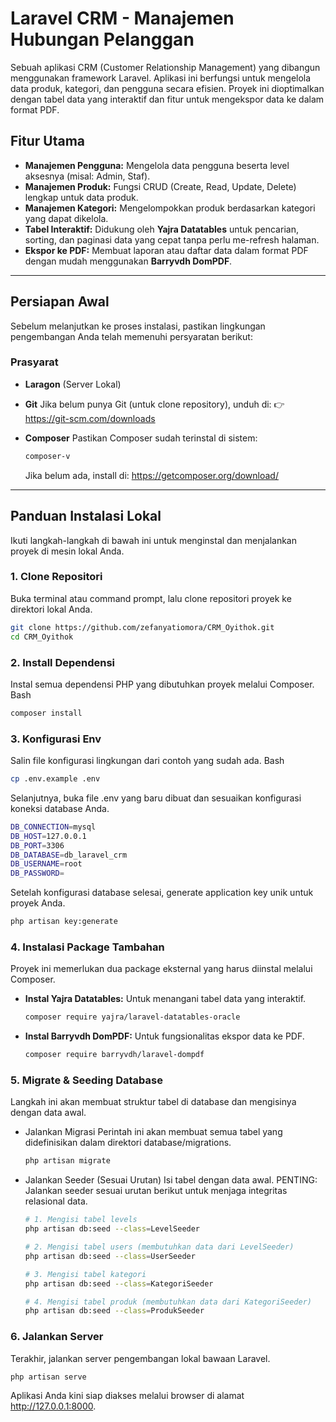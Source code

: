 # Laravel CRM - Manajemen Hubungan Pelanggan

Sebuah aplikasi CRM (Customer Relationship Management) yang dibangun menggunakan framework Laravel. Aplikasi ini berfungsi untuk mengelola data produk, kategori, dan pengguna secara efisien. Proyek ini dioptimalkan dengan tabel data yang interaktif dan fitur untuk mengekspor data ke dalam format PDF.

## Fitur Utama

-   **Manajemen Pengguna:** Mengelola data pengguna beserta level aksesnya (misal: Admin, Staf).
-   **Manajemen Produk:** Fungsi CRUD (Create, Read, Update, Delete) lengkap untuk data produk.
-   **Manajemen Kategori:** Mengelompokkan produk berdasarkan kategori yang dapat dikelola.
-   **Tabel Interaktif:** Didukung oleh **Yajra Datatables** untuk pencarian, sorting, dan paginasi data yang cepat tanpa perlu me-refresh halaman.
-   **Ekspor ke PDF:** Membuat laporan atau daftar data dalam format PDF dengan mudah menggunakan **Barryvdh DomPDF**.

---

## Persiapan Awal

Sebelum melanjutkan ke proses instalasi, pastikan lingkungan pengembangan Anda telah memenuhi persyaratan berikut:

### Prasyarat

-   **Laragon** (Server Lokal)
-   **Git**
    Jika belum punya Git (untuk clone repository), unduh di:
    👉 https://git-scm.com/downloads
-   **Composer**
    Pastikan Composer sudah terinstal di sistem:

    ```bash
    composer-v
    ```

    Jika belum ada, install di:
    https://getcomposer.org/download/

---

## Panduan Instalasi Lokal

Ikuti langkah-langkah di bawah ini untuk menginstal dan menjalankan proyek di mesin lokal Anda.

### 1. Clone Repositori

Buka terminal atau command prompt, lalu clone repositori proyek ke direktori lokal Anda.

```bash
git clone https://github.com/zefanyatiomora/CRM_Oyithok.git
cd CRM_Oyithok
```

### 2. Install Dependensi

Instal semua dependensi PHP yang dibutuhkan proyek melalui Composer.
Bash

```bash
composer install
```

### 3. Konfigurasi Env

Salin file konfigurasi lingkungan dari contoh yang sudah ada.
Bash

```bash
cp .env.example .env
```

Selanjutnya, buka file .env yang baru dibuat dan sesuaikan konfigurasi koneksi database Anda.

```bash
DB_CONNECTION=mysql
DB_HOST=127.0.0.1
DB_PORT=3306
DB_DATABASE=db_laravel_crm
DB_USERNAME=root
DB_PASSWORD=
```

Setelah konfigurasi database selesai, generate application key unik untuk proyek Anda.

```bash
php artisan key:generate
```

### 4. Instalasi Package Tambahan

Proyek ini memerlukan dua package eksternal yang harus diinstal melalui Composer.

-   **Instal Yajra Datatables:**
    Untuk menangani tabel data yang interaktif.

    ```bash
    composer require yajra/laravel-datatables-oracle
    ```

-   **Instal Barryvdh DomPDF:**
    Untuk fungsionalitas ekspor data ke PDF.

    ```bash
    composer require barryvdh/laravel-dompdf
    ```

### 5. Migrate & Seeding Database

Langkah ini akan membuat struktur tabel di database dan mengisinya dengan data awal.

-   Jalankan Migrasi
    Perintah ini akan membuat semua tabel yang didefinisikan dalam direktori database/migrations.

    ```bash
    php artisan migrate
    ```

-   Jalankan Seeder (Sesuai Urutan)
    Isi tabel dengan data awal. PENTING: Jalankan seeder sesuai urutan berikut untuk menjaga integritas relasional data.

    ```bash
    # 1. Mengisi tabel levels
    php artisan db:seed --class=LevelSeeder

    # 2. Mengisi tabel users (membutuhkan data dari LevelSeeder)
    php artisan db:seed --class=UserSeeder

    # 3. Mengisi tabel kategori
    php artisan db:seed --class=KategoriSeeder

    # 4. Mengisi tabel produk (membutuhkan data dari KategoriSeeder)
    php artisan db:seed --class=ProdukSeeder

    ```

### 6. Jalankan Server

Terakhir, jalankan server pengembangan lokal bawaan Laravel.

```bash
php artisan serve
```

Aplikasi Anda kini siap diakses melalui browser di alamat http://127.0.0.1:8000.
